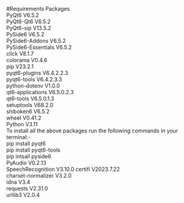 #Requirements Packages  
PyQt6	V6.5.2  
PyQt6-Qt6	V6.5.2  
PyQt6-sip	V13.5.2  
PySide6	V6.5.2  
PySide6-Addons	V6.5.2  
PySide6-Essentials	V6.5.2  
click	V8.1.7  
colorama	V0.4.6  
pip	V23.2.1  
pyqt6-plugins	V6.4.2.2.3  
pyqt6-tools	V6.4.2.3.3  
python-dotenv	V1.0.0  
qt6-applications	V6.5.0.2.3  
qt6-tools	V6.5.0.1.3  
setuptools	V68.2.0  
shiboken6	V6.5.2  
wheel	V0.41.2  
Python V3.11  
To install all the above packages run the following commands in your terminal:-  
pip install pyqt6  
pip install pyqt6-tools  
pip intsall pyside6  
PyAudio	V0.2.13  
SpeechRecognition V3.10.0
certifi	V2023.7.22  
charset-normalizer V3.2.0  
idna V3.4  
requests V2.31.0  
urllib3	V2.0.4  